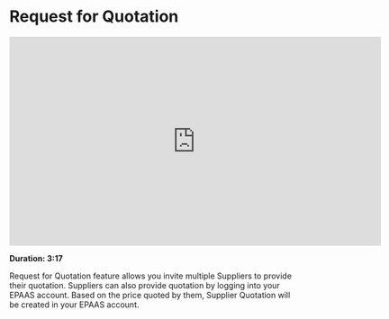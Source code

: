<!-- add-breadcrumbs -->
# Request for Quotation

<iframe width="660" height="371" src="https://www.youtube.com/embed/q85GFvWfZGI" frameborder="0" allowfullscreen></iframe>

**Duration: 3:17**

Request for Quotation feature allows you invite multiple Suppliers to provide their quotation. Suppliers can also provide quotation by logging into your EPAAS account. Based on the price quoted by them, Supplier Quotation will be created in your EPAAS account.
